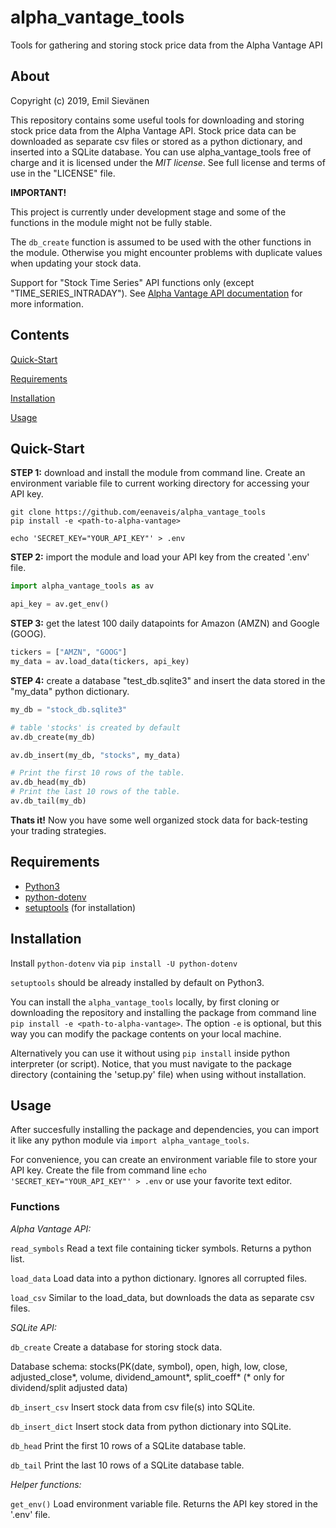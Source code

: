 # alpha_vantage_tools
Tools for gathering and storing stock price data from the Alpha Vantage API

## About
Copyright (c) 2019, Emil Sievänen

This repository contains some useful tools for downloading and storing stock price data from the Alpha Vantage API. Stock price data can be downloaded as separate csv files or stored as a python dictionary, and inserted into a SQLite database. You can use alpha_vantage_tools free of charge and it is licensed under the *MIT license*. See full license and terms of use in the "LICENSE" file.

**IMPORTANT!**

   This project is currently under development stage and some of the functions in the module might not be fully stable.

   The `db_create` function is assumed to be used with the other functions in the module. Otherwise you might encounter problems with duplicate values when updating your stock data.

   Support for "Stock Time Series" API functions only (except "TIME_SERIES_INTRADAY"). See [Alpha Vantage API documentation](https://www.alphavantage.co/documentation/) for more information.


## Contents

[Quick-Start](#quick-start)

[Requirements](#requirements)

[Installation](#installation)

[Usage](#usage)


## Quick-Start

**STEP 1:** download and install the module from command line. Create an environment variable file to current working directory for accessing your API key.
```
git clone https://github.com/eenaveis/alpha_vantage_tools
pip install -e <path-to-alpha-vantage>

echo 'SECRET_KEY="YOUR_API_KEY"' > .env
```

**STEP 2:** import the module and load your API key from the created '.env' file.
```python
import alpha_vantage_tools as av

api_key = av.get_env()
```

**STEP 3:** get the latest 100 daily datapoints for Amazon (AMZN) and Google (GOOG).
```python
tickers = ["AMZN", "GOOG"]
my_data = av.load_data(tickers, api_key)
```

**STEP 4:** create a database "test_db.sqlite3" and insert the data stored in the "my_data" python dictionary.
```python
my_db = "stock_db.sqlite3"

# table 'stocks' is created by default
av.db_create(my_db)

av.db_insert(my_db, "stocks", my_data)

# Print the first 10 rows of the table.
av.db_head(my_db)
# Print the last 10 rows of the table.
av.db_tail(my_db)
```

**Thats it!** Now you have some well organized stock data for back-testing your trading strategies.

## Requirements
  * [Python3](https://www.python.org/downloads/)
  * [python-dotenv](https://github.com/theskumar/python-dotenv)
  * [setuptools](https://github.com/pypa/setuptools) (for installation)

## Installation

Install `python-dotenv` via `pip install -U python-dotenv`

`setuptools` should be already installed by default on Python3.

You can install the `alpha_vantage_tools` locally, by first cloning or downloading the repository and installing the package from command line `pip install -e <path-to-alpha-vantage>`. The option `-e` is optional, but this way you can modify the package contents on your local machine.

Alternatively you can use it without using `pip install` inside python interpreter (or script). Notice, that you must navigate to the package directory (containing the 'setup.py' file) when using without installation.

## Usage
After succesfully installing the package and dependencies, you can import it like any python module via `import alpha_vantage_tools`.

For convenience, you can create an environment variable file to store your API key. Create the file from command line `echo 'SECRET_KEY="YOUR_API_KEY"' > .env` or use your favorite text editor.

### Functions

*Alpha Vantage API:*

`read_symbols`
  Read a text file containing ticker symbols. Returns a python list.

`load_data`
  Load data into a python dictionary. Ignores all corrupted files.

`load_csv`
  Similar to the load_data, but downloads the data as separate csv files.


*SQLite API:*

`db_create`
  Create a database for storing stock data.

  Database schema: 
  stocks(PK(date, symbol), open, high, low, close, adjusted_close*, volume, dividend_amount*, split_coeff*
  (* only for dividend/split adjusted data)

`db_insert_csv`
  Insert stock data from csv file(s) into SQLite.

`db_insert_dict`
  Insert stock data from python dictionary into SQLite.

`db_head`
  Print the first 10 rows of a SQLite database table.

`db_tail`
  Print the last 10 rows of a SQLite database table.


*Helper functions:*

`get_env()`
  Load environment variable file. Returns the API key stored in the '.env' file.